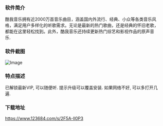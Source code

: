 ### 软件简介
酷我音乐拥有近2000万首音乐曲目，涵盖国内外流行、经典、小众等各类音乐风格，满足用户多样化的听歌需求。无论是最新的热门歌曲，还是经典的怀旧老歌，都能在这里轻松找到。此外，酷我音乐还持续更新热门综艺和影视作品的原声音乐.

### 软件截图
![Image](https://github.com/user-attachments/assets/b2196742-6d1d-490f-93c3-c493ae4616b5)

### 特点描述
已解锁最新VIP, 可以随便听.
提示升级可以覆盖安装.
如果网络不好, 可以多打开几遍.

### 下载地址
https://www.123684.com/s/2F5A-Il0P3